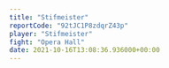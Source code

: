 ```yaml
---
title: "Stifmeister"
reportCode: "92tJC1P8zdqrZ43p"
player: "Stifmeister"
fight: "Opera Hall"
date: 2021-10-16T13:08:36.936000+00:00
---
```

